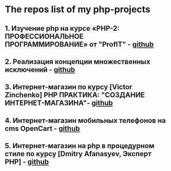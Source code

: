 # The repos list of my php-projects

## 1. Изучение php на курсе «PHP-2: ПРОФЕССИОНАЛЬНОЕ ПРОГРАММИРОВАНИЕ» от "ProfIT" - [github](https://github.com/s-p-ko/php2.loc)

## 2. Реализация концепции множественных исключений - [github](https://github.com/s-p-ko/multiexception)

## 3. Интернет-магазин по курсу [Victor Zinchenko] PHP ПРАКТИКА: "СОЗДАНИЕ ИНТЕРНЕТ-МАГАЗИНА"- [github](https://github.com/s-p-ko/shop.loc)

## 4. Интернет-магазин мобильных телефонов на cms OpenCart - [github](https://github.com/s-p-ko/opencart.loc)

## 5. Интернет-магазин на php в процедурном стиле по курсу [Dmitry Afanasyev, Эксперт PHP] - [github](https://github.com/s-p-ko/shop)
